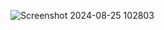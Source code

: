 ![Screenshot 2024-08-25 102803](https://github.com/user-attachments/assets/fcffd932-a84e-4cd1-aa5a-e4ba82cab301)

